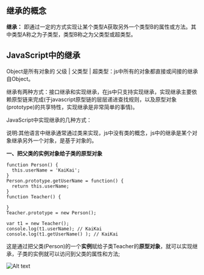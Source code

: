 ## 继承的概念

**继承：** 即通过一定的方式实现让某个类型A获取另外一个类型B的属性或方法。其中类型A称之为子类型，类型B称之为父类型或超类型。


## JavaScript中的继承
  
  Object是所有对象的 父级 | 父类型 | 超类型：js中所有的对象都直接或间接的继承自Object。
  
  继承有两种方式：接口继承和实现继承，在js中只支持实现继承，实现继承主要依赖原型链来完成(于javascript原型链的层层递进查找规则，以及原型对象(prototype)的共享特性，实现继承是非常简单的事情)。
  
  JavaScript中实现继承的几种方式：
  
  说明:其他语言中继承通常通过类来实现，js中没有类的概念，js中的继承是某个对象继承另外一个对象，是基于对象的。
  
  **一、把父类的实例对象给子类的原型对象**
  ```
  function Person() {
    this.userName = 'KaiKai';
  }
  Person.prototype.getUserName = function() {
    return this.userName;
  }
  function Teacher() {
  
  }
  Teacher.prototype = new Person();
  
  var t1 = new Teacher();
  console.log(t1.userName); // KaiKai
  console.log(t1.getUserName() ); // KaiKai
  ```
  
  这是通过把父类(Person)的一个**实例**赋给子类Teacher的**原型对象**，就可以实现继承，子类的实例就可以访问到父类的属性和方法;
  
  
  ![Alt text](https://images2017.cnblogs.com/blog/253192/201708/253192-20170827112655168-1905643207.png)
  
 
